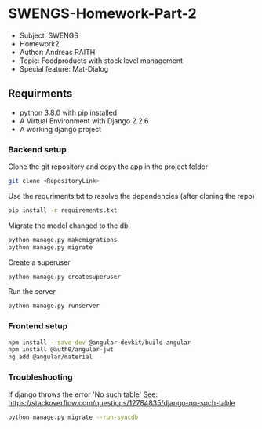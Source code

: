 # SWENGS-Homework-Part-2

* Subject: SWENGS
* Homework2
* Author: Andreas RAITH
* Topic: Foodproducts with stock level management
* Special feature: Mat-Dialog

## Requirments
* python 3.8.0 with pip installed
* A Virtual Environment with Django 2.2.6
* A working django project

### Backend setup


Clone the git repository and copy the app in the project folder
````bash
git clone <RepositoryLink>
````

Use the requriments.txt to resolve the dependencies (after cloning the repo)
````bash
pip install -r requirements.txt
````

Migrate the model changed to the db
````bash
python manage.py makemigrations
python manage.py migrate
````

Create a superuser
````bash
python manage.py createsuperuser
````

Run the server
````bash
python manage.py runserver
````

### Frontend setup
````bash
npm install --save-dev @angular-devkit/build-angular
npm install @auth0/angular-jwt
ng add @angular/material
````

### Troubleshooting
If django throws the error 'No such table'
See: https://stackoverflow.com/questions/12784835/django-no-such-table
````bash
python manage.py migrate --run-syncdb
````

